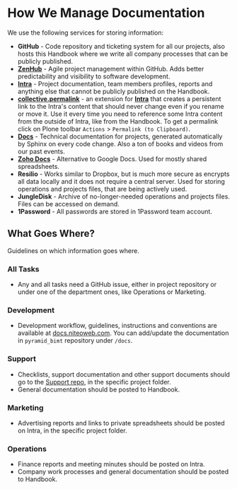 # How We Manage Documentation

We use the following services for storing information:

- **GitHub** - Code repository and ticketing system for all our projects, also hosts this Handbook where we write all company processes that can be publicly published.
- **[ZenHub](https://www.zenhub.com/)** - Agile project management within GitHub. Adds better predictability and visibility to software development.
- **[Intra](https://intra.niteoweb.com)** - Project documentation, team members profiles, reports and anything else that cannot be publicly published on the Handbook.
- **[collective.permalink](https://pypi.python.org/pypi/collective.permalink)** - an extension for **[Intra](https://intra.niteoweb.com)** that creates a persistent link to the Intra's content that should never change even if you rename or move it. Use it every time you need to reference some Intra content from the outside of Intra, like from the Handbook. To get a permalink click on Plone toolbar `Actions` > `Permalink (to Clipboard)`.
- **[Docs](http://docs.niteoweb.com)** - Technical documentation for projects, generated automatically by Sphinx on every code change. Also a ton of books and videos from our past events.
- **[Zoho Docs](https://docs.zoho.eu/home)** - Alternative to Google Docs. Used for mostly shared spreadsheets.
- **Resilio** - Works similar to Dropbox, but is much more secure as encrypts all data locally and it does not require a central server. Used for storing operations and projects files, that are being actively used.
- **JungleDisk** - Archive of no-longer-needed operations and projects files. Files can be accessed on demand.
- **1Password** - All passwords are stored in 1Password team account.

## What Goes Where?

Guidelines on which information goes where.

### All Tasks

- Any and all tasks need a GitHub issue, either in project repository or under one of the department ones, like Operations or Marketing.

### Development

- Development workflow, guidelines, instructions and conventions are available at [docs.niteoweb.com](http://docs.niteoweb.com/pyramid_bimt/process.html). You can add/update the documentation in `pyramid_bimt` repository under `/docs`.

### Support

- Checklists, support documentation and other support documents should go to the [Support repo](https://github.com/niteoweb/support/), in the specific project folder.
- General documentation should be posted to Handbook.

### Marketing

- Advertising reports and links to private spreadsheets should be posted on Intra, in the specific project folder.

### Operations

- Finance reports and meeting minutes should be posted on Intra.
- Company work processes and general documentation should be posted to Handbook.
